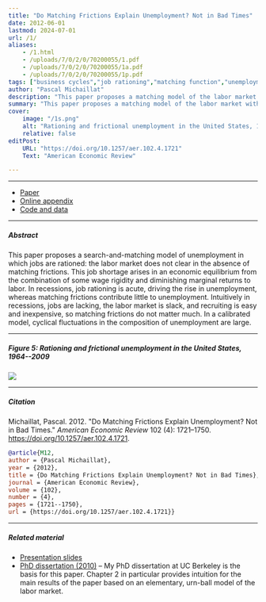 ```yaml
---
title: "Do Matching Frictions Explain Unemployment? Not in Bad Times" 
date: 2012-06-01
lastmod: 2024-07-01
url: /1/
aliases: 
    - /1.html
    - /uploads/7/0/2/0/70200055/1.pdf
    - /uploads/7/0/2/0/70200055/1a.pdf
    - /uploads/7/0/2/0/70200055/1p.pdf
tags: ["business cycles","job rationing","matching function","unemployment","wage rigidity","frictional unemployment","job vacancies","labor-market tightness","recessions"]
author: "Pascal Michaillat"
description: "This paper proposes a matching model of the labor market with job rationing: unemployment persists even without matching frictions. Published in AER, 2012." 
summary: "This paper proposes a matching model of the labor market with job rationing: unemployment does not disappear in the absence of matching frictions. In recessions, job rationing drives the rise of unemployment, whereas matching frictions contribute little to it." 
cover:
    image: "/1s.png"
    alt: "Rationing and frictional unemployment in the United States, 1964–2009"
    relative: false
editPost:
    URL: "https://doi.org/10.1257/aer.102.4.1721"
    Text: "American Economic Review"

---
```


---


+ [Paper](/1.pdf)
+ [Online appendix](/1a.pdf)
+ [Code and data](https://github.com/pmichaillat/job-rationing)

---

##### Abstract

This paper proposes a search-and-matching model of unemployment in which jobs are rationed: the labor market does not clear in the absence of matching frictions. This job shortage arises in an economic equilibrium from the combination of some wage rigidity and diminishing marginal returns to labor. In recessions, job rationing is acute, driving the rise in unemployment, whereas matching frictions contribute little to unemployment. Intuitively in recessions, jobs are lacking, the labor market is slack, and recruiting is easy and inexpensive, so matching frictions do not matter much. In a calibrated model, cyclical fluctuations in the composition of unemployment are large.

---


##### Figure 5: Rationing and frictional unemployment in the United States, 1964--2009

![](/1.png)

---


##### Citation

Michaillat, Pascal. 2012. "Do Matching Frictions Explain Unemployment? Not in Bad Times." *American Economic Review* 102 (4): 1721–1750. https://doi.org/10.1257/aer.102.4.1721.

```BibTeX
@article{M12,
author = {Pascal Michaillat},
year = {2012},
title = {Do Matching Frictions Explain Unemployment? Not in Bad Times},
journal = {American Economic Review},
volume = {102},
number = {4},
pages = {1721--1750},
url = {https://doi.org/10.1257/aer.102.4.1721}}
```

---

##### Related material

+ [Presentation slides](/1p.pdf)
+ [PhD dissertation (2010)](https://escholarship.org/uc/item/7jr3m96r) – My PhD dissertation at UC Berkeley is the basis for this paper. Chapter 2 in particular provides intuition for the main results of the paper based on an elementary, urn-ball model of the labor market.